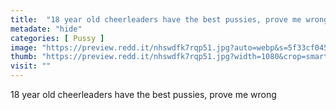 ```yaml
---
title:  "18 year old cheerleaders have the best pussies, prove me wrong"
metadate: "hide"
categories: [ Pussy ]
image: "https://preview.redd.it/nhswdfk7rqp51.jpg?auto=webp&s=5f33cf045816cf535b30a106a0100b7b284a8ce1"
thumb: "https://preview.redd.it/nhswdfk7rqp51.jpg?width=1080&crop=smart&auto=webp&s=e003bfd0a8e72654e08858190dec6487d64bf575"
visit: ""
---
```

18 year old cheerleaders have the best pussies, prove me wrong

